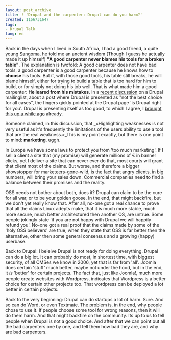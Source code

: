 ```yaml
---
layout: post_archive
title: ! 'Drupal and the carpenter: Drupal can do you harm?'
created: 1166731647
tags:
- Drupal Talk
lang: en
---
```

Back in the days when I lived in South Africa, I had a good friend, a quite young [Sangoma](http://en.wikipedia.org/wiki/Sangoma), he told me an ancient wisdom (Though I guess he actually made it up himself) __"A good carpenter never blames his tools for a broken table"__. The explanation is twofold: A good carpenter does not have bad tools, a good carpenter is a good carpenter because he knows how to __choose__ his tools. But if, with those good tools, his table still breaks, he will blame himself, either for trying to build a table that is too hard for him to build, or for simply not doing his job well. That is what made him a good carpenter: __He leared from his mistakes__. <!--break-->In a [recent discussion](http://lists.drupal.org/pipermail/consulting/2006-December/001452.html) on a Drupal mailinglist, about a post where Drupal is presented as "not the best choice for all cases", the fingers qickly pointed at the Drupal page 'is Drupal right for you'. Drupal is presenting itself as too good, to which I agree, I [brought this up a while ago](http://webschuur.com/node/480) already.

Someone claimed, in this discussion, that _«Highlighting weaknesses is not very useful as it's frequently the limitations of the users ability to use a tool that are the real weakness.»_This is my point exactly, but there is one point to mind: __marketing__. uggh.

In Europe we have some laws to protect you from 'too much marketing'. If I sell a client a site that (my promise) will generate millions of € in banner clicks, yet I deliver a site that can never ever do that, most courts will grant that client most of the claims. But worse, and therefore a bigger showstopper for marketeers-gone-wild, is the fact that angry clients, in big numbers, will bring your sales down. Commercial companies need to find a balance between their promises and the reality.

OSS needs not bother about both, does it? Drupal can claim to be the cure for all war, or to be your golden goose. In the end, that might backfire, but we don't yet really know that. After all, no-one got a real chance to prove that all the claims Linux adepts make, that it is much more stable, much more secure, much better architectured then another OS, are untrue. Some people jokingly state 'if you are not happy with Drupal we will happily refund you'. No-one got a real proof that the claims made by some of the 'holy OSS believers' are true, when they state that OSS is far better then the alternative, other then some general consensus and a growing (happy) userbase.

Back to Drupal: I beleive Drupal is not ready for doing everything. Drupal can do a big lot. It can probably do most, in shortest time, with biggest security, of all CMSes we know in 2006, yet that is far from 'all'. Joomla does certain 'stuff' much better, maybe not under the hood, but in the end, it _is_ 'better' for certain projects. The fact that, just like Joomla!, much more people create websites with Wordpress, indicates that Wordpress is a better choice for certain other projects too. That wordpress can be deployed a lot better in certain projects.

Back to the very beginning: Drupal can do startups a lot of harm. Sure. And so can do Word, or even Textmate. The problem is, in the end, why people chose to use it. If people choose some tool for wrong reasons, then it will do them harm. And that might backfire on the community. Its up to us to tell people when Drupal is not a good choice. And after that we can point out all the bad carpenters one by one, and tell them how bad they are, and why are bad carpenters. 
